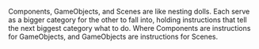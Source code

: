 Components, GameObjects, and Scenes are like nesting dolls. Each serve as a bigger category for the other to fall into, holding instructions that tell the next biggest category what to do. Where Components are instructions for GameObjects, and GameObjects are instructions for Scenes.
